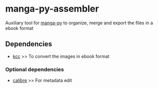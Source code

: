 # manga-py-assembler

Auxiliary tool for [manga-py](https://github.com/manga-py/manga-py) to organize, merge and export the files in a ebook
format

## Dependencies

- [kcc](https://github.com/ciromattia/kcc) >> To convert the images in ebook format

### Optional dependencies

- [calibre](https://github.com/kovidgoyal/calibre) >> For metadata edit
